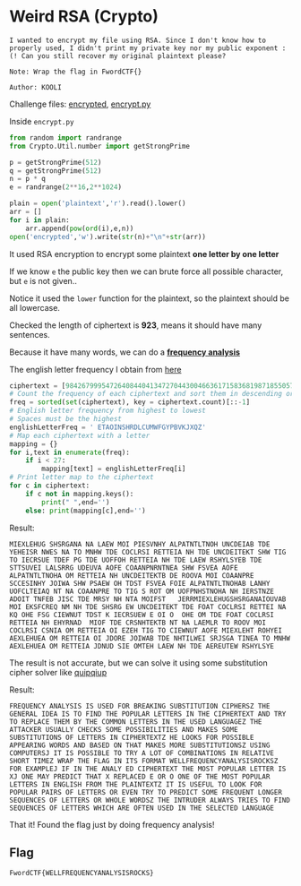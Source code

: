 # Weird RSA (Crypto)
```
I wanted to encrypt my file using RSA. Since I don't know how to properly used, I didn't print my private key nor my public exponent :(! Can you still recover my original plaintext please?

Note: Wrap the flag in FwordCTF{}

Author: KOOLI
```
Challenge files:
[encrypted](encrypted), [encrypt.py](encrypt.py)

Inside `encrypt.py`
```py
from random import randrange
from Crypto.Util.number import getStrongPrime

p = getStrongPrime(512)
q = getStrongPrime(512)
n = p * q
e = randrange(2**16,2**1024)

plain = open('plaintext','r').read().lower()
arr = []
for i in plain:
	arr.append(pow(ord(i),e,n))
open('encrypted','w').write(str(n)+"\n"+str(arr))
```
It used RSA encryption to encrypt some plaintext **one letter by one letter**

If we know `e` the public key then we can brute force all possible character, but `e` is not given..

Notice it used the `lower` function for the plaintext, so the plaintext should be all lowercase.

Checked the length of ciphertext is **923**, means it should have many sentences.

Because it have many words, we can do a [**frequency analysis**](https://en.wikipedia.org/wiki/Frequency_analysis)

The english letter frequency I obtain from [here](https://inventwithpython.com/hacking/chapter20.html)
```py
ciphertext = [98426799954726408440413472704430046636171583681987185505784002530498274862689729634675078452024406991710095366468163973397776851091330681414047510418149086917152867567493001117411434787727797027775196039905364990138613786636813287715474826332270208711826839101520818674595693268980180373604240938676580835128,...
# Count the frequency of each ciphertext and sort them in descending order
freq = sorted(set(ciphertext), key = ciphertext.count)[::-1]
# English letter frequency from highest to lowest
# Spaces must be the highest
englishLetterFreq = ' ETAOINSHRDLCUMWFGYPBVKJXQZ'
# Map each ciphertext with a letter
mapping = {}
for i,text in enumerate(freq):
	if i < 27:
		mapping[text] = englishLetterFreq[i]
# Print letter map to the ciphertext
for c in ciphertext:
	if c not in mapping.keys():
		print(" ",end='')
	else: print(mapping[c],end='')
```
Result:
```
MIEXLEHUG SHSRGANA NA LAEW MOI PIESVNHY ALPATNTLTNOH UNCDEIAB TDE YEHEISR NWES NA TO MNHW TDE COCLRSI RETTEIA NH TDE UNCDEITEKT SHW TIG TO IECRSUE TDEF PG TDE UOFFOH RETTEIA NH TDE LAEW RSHYLSYEB TDE STTSUVEI LALSRRG UDEUVA AOFE COAANPNRNTNEA SHW FSVEA AOFE ALPATNTLTNOHA OM RETTEIA NH UNCDEITEKTB DE ROOVA MOI COAANPRE SCCESINHY JOIWA SHW PSAEW OH TDST FSVEA FOIE ALPATNTLTNOHAB LANHY UOFCLTEIAQ NT NA COAANPRE TO TIG S ROT OM UOFPNHSTNOHA NH IERSTNZE ADOIT TNFEB JISC TDE MRSY NH NTA MOIFST   JERRMIEXLEHUGSHSRGANAIOUVAB MOI EKSFCREQ NM NH TDE SHSRG EW UNCDEITEKT TDE FOAT COCLRSI RETTEI NA KQ OHE FSG CIEWNUT TDST K IECRSUEW E OI O  OHE OM TDE FOAT COCLRSI RETTEIA NH EHYRNAD  MIOF TDE CRSNHTEKTB NT NA LAEMLR TO ROOV MOI COCLRSI CSNIA OM RETTEIA OI EZEH TIG TO CIEWNUT AOFE MIEXLEHT ROHYEI AEXLEHUEA OM RETTEIA OI JDORE JOIWAB TDE NHTILWEI SRJSGA TINEA TO MNHW AEXLEHUEA OM RETTEIA JDNUD SIE OMTEH LAEW NH TDE AEREUTEW RSHYLSYE
```
The result is not accurate, but we can solve it using some substitution cipher solver like [quipqiup](https://quipqiup.com/)

Result:
```
FREQUENCY ANALYSIS IS USED FOR BREAKING SUBSTITUTION CIPHERSZ THE GENERAL IDEA IS TO FIND THE POPULAR LETTERS IN THE CIPHERTEXT AND TRY TO REPLACE THEM BY THE COMMON LETTERS IN THE USED LANGUAGEZ THE ATTACKER USUALLY CHECKS SOME POSSIBILITIES AND MAKES SOME SUBSTITUTIONS OF LETTERS IN CIPHERTEXTZ HE LOOKS FOR POSSIBLE APPEARING WORDS AND BASED ON THAT MAKES MORE SUBSTITUTIONSZ USING COMPUTERSJ IT IS POSSIBLE TO TRY A LOT OF COMBINATIONS IN RELATIVE SHORT TIMEZ WRAP THE FLAG IN ITS FORMAT WELLFREQUENCYANALYSISROCKSZ FOR EXAMPLEJ IF IN THE ANALY ED CIPHERTEXT THE MOST POPULAR LETTER IS XJ ONE MAY PREDICT THAT X REPLACED E OR O ONE OF THE MOST POPULAR LETTERS IN ENGLISH FROM THE PLAINTEXTZ IT IS USEFUL TO LOOK FOR POPULAR PAIRS OF LETTERS OR EVEN TRY TO PREDICT SOME FREQUENT LONGER SEQUENCES OF LETTERS OR WHOLE WORDSZ THE INTRUDER ALWAYS TRIES TO FIND SEQUENCES OF LETTERS WHICH ARE OFTEN USED IN THE SELECTED LANGUAGE
```
That it! Found the flag just by doing frequency analysis!

## Flag
```
FwordCTF{WELLFREQUENCYANALYSISROCKS}
```